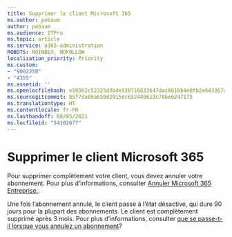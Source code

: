 ```yaml
---
title: Supprimer le client Microsoft 365
ms.author: pebaum
author: pebaum
ms.audience: ITPro
ms.topic: article
ms.service: o365-administration
ROBOTS: NOINDEX, NOFOLLOW
localization_priority: Priority
ms.custom:
- "9002250"
- "4355"
ms.assetid: ''
ms.openlocfilehash: e50562c52325d3b4e938716833647dac0616b4e0fb2e643367a697e13f0b9ab2
ms.sourcegitcommit: b5f7da89a650d2915dc652449623c78be6247175
ms.translationtype: HT
ms.contentlocale: fr-FR
ms.lasthandoff: 08/05/2021
ms.locfileid: "54102677"
---
```

# <a name="delete-microsoft-365-tenant"></a>Supprimer le client Microsoft 365

Pour supprimer complètement votre client, vous devez annuler votre abonnement. Pour plus d’informations, consulter [Annuler Microsoft 365 Entreprise.](https://docs.microsoft.com/microsoft-365/commerce/subscriptions/cancel-your-subscription?view=o365-worldwide). 
 
Une fois l’abonnement annulé, le client passe à l’état désactivé, qui dure 90 jours pour la plupart des abonnements. Le client est complètement supprimé après 3 mois. Pour plus d’informations, consulter [que se passe-t-il lorsque vous annulez un abonnement](https://docs.microsoft.com/microsoft-365/commerce/subscriptions/cancel-your-subscription?view=o365-worldwide#what-happens-when-you-cancel-a-subscription)?
